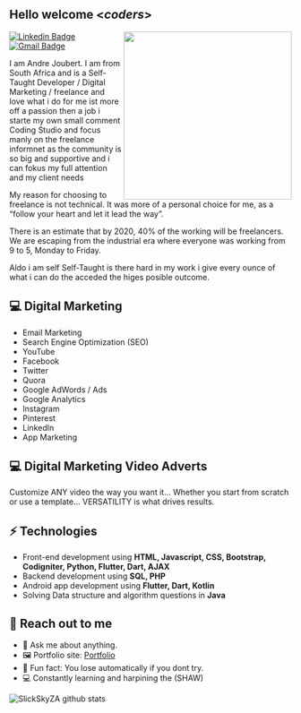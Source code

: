 <h2> Hello welcome <<i>coders</i>></h2>

<img align='right' src='http://www.jenyalestina.com/blog/wp-content/uploads/2019/05/web-development-1024x582.jpg' width='300"'>

[![Linkedin Badge](https://img.shields.io/badge/-Lindkeden-blue?style=flat-square&logo=Linkedin&logoColor=white&link=https://www.linkedin.com/in/suyash-srivastava-458b0117)](https://www.linkedin.com/in/suyash-srivastava-458b01173) 
[![Gmail Badge](https://img.shields.io/badge/-Gmail-Red?style=flat-square&logo=Gmail&logoColor=white&link=mailto:suyash.srivastava14@gmail.com)](mailto:suyash.srivastava14@gmail.com)

I am Andre Joubert. I am from South Africa and is a Self-Taught Developer / Digital Marketing / freelance and love what i do for me ist more off a passion then a job i starte my own small comment Coding Studio and focus manly on the freelance informnet as the community is so big and supportive and i can fokus my full attention and my client needs

My reason for choosing to freelance is not technical. It was more of a personal choice for me, as a “follow your heart and let it lead the way”.

There is an estimate that by 2020, 40% of the working will be freelancers. We are escaping from the industrial era where everyone was working from 9 to 5, Monday to Friday. 


Aldo i am self Self-Taught is there hard in my work i give every ounce of what i can do the acceded the higes posible outcome.


## 💻 Digital Marketing
* Email Marketing
* Search Engine Optimization (SEO)
* YouTube
* Facebook
* Twitter
* Quora
* Google AdWords / Ads
* Google Analytics
* Instagram
* Pinterest
* LinkedIn
* App Marketing

## 💻 Digital Marketing Video Adverts
Customize ANY video the way you want it... 
Whether you start from scratch or use a template… 
VERSATILITY is what drives results.

## ⚡ Technologies 
- Front-end development using **HTML, Javascript, CSS, Bootstrap, Codigniter, Python, Flutter, Dart, AJAX**
- Backend development using **SQL, PHP**
- Android app development using **Flutter, Dart, Kotlin**
- Solving Data structure and algorithm questions in **Java**

## 👋 Reach out to me 
- 💬 Ask me about anything.
- 🖼️ Portfolio site: [Portfolio](https://github.com/SlickSkyZA/SlickSkyZA)
- 💎 Fun fact: You lose automatically if you dont try.
- 💻 Constantly learning and harpining the (SHAW)

![SlickSkyZA github stats](https://github-readme-stats.vercel.app/api?username=SlickSkyZA&hide=["issues"]&show_icons=true)
